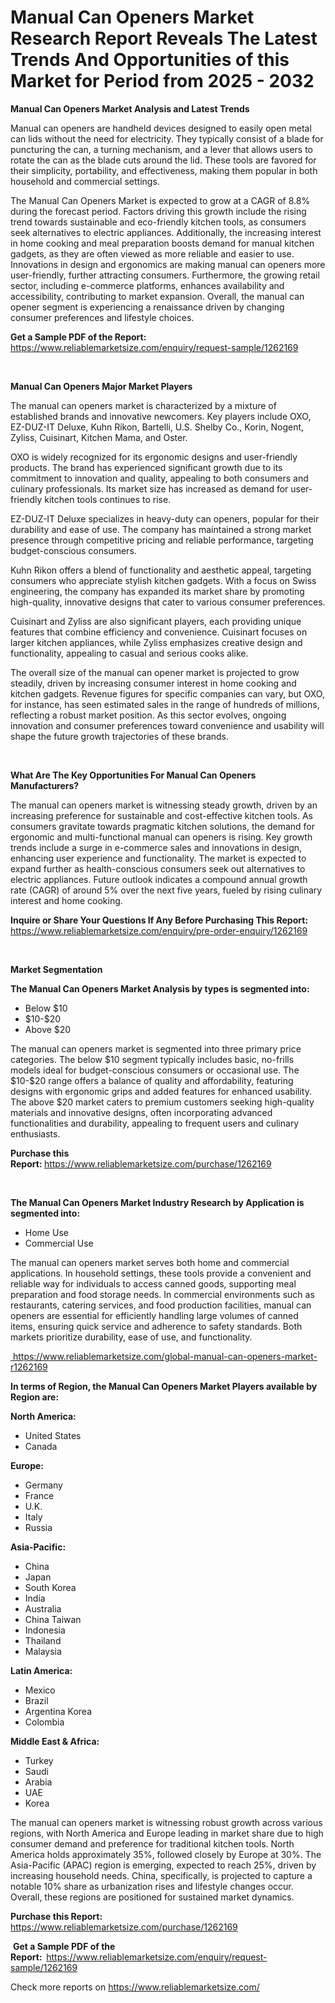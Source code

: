 <p><h1>Manual Can Openers Market Research Report Reveals The Latest Trends And Opportunities of this Market for Period from 2025 - 2032</h1></p><p><strong>Manual Can Openers Market Analysis and Latest Trends</strong></p>
<p><p>Manual can openers are handheld devices designed to easily open metal can lids without the need for electricity. They typically consist of a blade for puncturing the can, a turning mechanism, and a lever that allows users to rotate the can as the blade cuts around the lid. These tools are favored for their simplicity, portability, and effectiveness, making them popular in both household and commercial settings.</p><p>The Manual Can Openers Market is expected to grow at a CAGR of 8.8% during the forecast period. Factors driving this growth include the rising trend towards sustainable and eco-friendly kitchen tools, as consumers seek alternatives to electric appliances. Additionally, the increasing interest in home cooking and meal preparation boosts demand for manual kitchen gadgets, as they are often viewed as more reliable and easier to use. Innovations in design and ergonomics are making manual can openers more user-friendly, further attracting consumers. Furthermore, the growing retail sector, including e-commerce platforms, enhances availability and accessibility, contributing to market expansion. Overall, the manual can opener segment is experiencing a renaissance driven by changing consumer preferences and lifestyle choices.</p></p>
<p><strong>Get a Sample PDF of the Report:&nbsp;</strong> <a href="https://www.reliablemarketsize.com/enquiry/request-sample/1262169?utm_campaign=1879&utm_medium=2&utm_source=Github&utm_content=ia&utm_term=06022025&utm_id=manual-can-openers">https://www.reliablemarketsize.com/enquiry/request-sample/1262169</a></p>
<p>&nbsp;</p>
<p><strong>Manual Can Openers Major Market Players</strong></p>
<p><p>The manual can openers market is characterized by a mixture of established brands and innovative newcomers. Key players include OXO, EZ-DUZ-IT Deluxe, Kuhn Rikon, Bartelli, U.S. Shelby Co., Korin, Nogent, Zyliss, Cuisinart, Kitchen Mama, and Oster. </p><p>OXO is widely recognized for its ergonomic designs and user-friendly products. The brand has experienced significant growth due to its commitment to innovation and quality, appealing to both consumers and culinary professionals. Its market size has increased as demand for user-friendly kitchen tools continues to rise.</p><p>EZ-DUZ-IT Deluxe specializes in heavy-duty can openers, popular for their durability and ease of use. The company has maintained a strong market presence through competitive pricing and reliable performance, targeting budget-conscious consumers.</p><p>Kuhn Rikon offers a blend of functionality and aesthetic appeal, targeting consumers who appreciate stylish kitchen gadgets. With a focus on Swiss engineering, the company has expanded its market share by promoting high-quality, innovative designs that cater to various consumer preferences.</p><p>Cuisinart and Zyliss are also significant players, each providing unique features that combine efficiency and convenience. Cuisinart focuses on larger kitchen appliances, while Zyliss emphasizes creative design and functionality, appealing to casual and serious cooks alike.</p><p>The overall size of the manual can opener market is projected to grow steadily, driven by increasing consumer interest in home cooking and kitchen gadgets. Revenue figures for specific companies can vary, but OXO, for instance, has seen estimated sales in the range of hundreds of millions, reflecting a robust market position. As this sector evolves, ongoing innovation and consumer preferences toward convenience and usability will shape the future growth trajectories of these brands.</p></p>
<p>&nbsp;</p>
<p><strong>What Are The Key Opportunities For Manual Can Openers Manufacturers?</strong></p>
<p><p>The manual can openers market is witnessing steady growth, driven by an increasing preference for sustainable and cost-effective kitchen tools. As consumers gravitate towards pragmatic kitchen solutions, the demand for ergonomic and multi-functional manual can openers is rising. Key growth trends include a surge in e-commerce sales and innovations in design, enhancing user experience and functionality. The market is expected to expand further as health-conscious consumers seek out alternatives to electric appliances. Future outlook indicates a compound annual growth rate (CAGR) of around 5% over the next five years, fueled by rising culinary interest and home cooking.</p></p>
<p><strong>Inquire or Share Your Questions If Any Before Purchasing This Report:</strong> <a href="https://www.reliablemarketsize.com/enquiry/pre-order-enquiry/1262169?utm_campaign=1879&utm_medium=2&utm_source=Github&utm_content=ia&utm_term=06022025&utm_id=manual-can-openers">https://www.reliablemarketsize.com/enquiry/pre-order-enquiry/1262169</a></p>
<p>&nbsp;</p>
<p><strong>Market Segmentation</strong></p>
<p><strong>The Manual Can Openers Market Analysis by types is segmented into:</strong></p>
<p><ul><li>Below $10</li><li>$10-$20</li><li>Above $20</li></ul></p>
<p><p>The manual can openers market is segmented into three primary price categories. The below $10 segment typically includes basic, no-frills models ideal for budget-conscious consumers or occasional use. The $10-$20 range offers a balance of quality and affordability, featuring designs with ergonomic grips and added features for enhanced usability. The above $20 market caters to premium customers seeking high-quality materials and innovative designs, often incorporating advanced functionalities and durability, appealing to frequent users and culinary enthusiasts.</p></p>
<p><strong>Purchase this Report:&nbsp;</strong><a href="https://www.reliablemarketsize.com/purchase/1262169?utm_campaign=1879&utm_medium=2&utm_source=Github&utm_content=ia&utm_term=06022025&utm_id=manual-can-openers">https://www.reliablemarketsize.com/purchase/1262169</a></p>
<p>&nbsp;</p>
<p><strong>The Manual Can Openers Market Industry Research by Application is segmented into:</strong></p>
<p><ul><li>Home Use</li><li>Commercial Use</li></ul></p>
<p><p>The manual can openers market serves both home and commercial applications. In household settings, these tools provide a convenient and reliable way for individuals to access canned goods, supporting meal preparation and food storage needs. In commercial environments such as restaurants, catering services, and food production facilities, manual can openers are essential for efficiently handling large volumes of canned items, ensuring quick service and adherence to safety standards. Both markets prioritize durability, ease of use, and functionality.</p></p>
<p><a href="https://www.reliablemarketsize.com/global-manual-can-openers-market-r1262169?utm_campaign=1879&utm_medium=2&utm_source=Github&utm_content=ia&utm_term=06022025&utm_id=manual-can-openers">&nbsp;https://www.reliablemarketsize.com/global-manual-can-openers-market-r1262169</a></p>
<p><strong>In terms of Region, the Manual Can Openers Market Players available by Region are:</strong></p>
<p>
    <p> <strong> North America: </strong>
        <ul>
            <li>United States</li>
            <li>Canada</li>
        </ul>
        </p> 
    <p> <strong> Europe: </strong>
        <ul>
            <li>Germany</li>
            <li>France</li>
            <li>U.K.</li>
            <li>Italy</li>
            <li>Russia</li>
        </ul>
        </p> 
    <p> <strong> Asia-Pacific: </strong>
        <ul>
            <li>China</li>
            <li>Japan</li>
            <li>South Korea</li>
            <li>India</li>
            <li>Australia</li>
            <li>China Taiwan</li>
            <li>Indonesia</li>
            <li>Thailand</li>
            <li>Malaysia</li>
        </ul>
        </p> 
    <p> <strong> Latin America: </strong>
        <ul>
            <li>Mexico</li>
            <li>Brazil</li>
            <li>Argentina Korea</li>
            <li>Colombia</li>
        </ul>
        </p> 
    <p> <strong> Middle East & Africa: </strong>
        <ul>
            <li>Turkey</li>
            <li>Saudi</li>
            <li>Arabia</li>
            <li>UAE</li>
            <li>Korea</li>
        </ul>
    </p>
    </p>
<p><p>The manual can openers market is witnessing robust growth across various regions, with North America and Europe leading in market share due to high consumer demand and preference for traditional kitchen tools. North America holds approximately 35%, followed closely by Europe at 30%. The Asia-Pacific (APAC) region is emerging, expected to reach 25%, driven by increasing household needs. China, specifically, is projected to capture a notable 10% share as urbanization rises and lifestyle changes occur. Overall, these regions are positioned for sustained market dynamics.</p></p>
<p><strong>Purchase this Report: </strong><a href="https://www.reliablemarketsize.com/purchase/1262169?utm_campaign=1879&utm_medium=2&utm_source=Github&utm_content=ia&utm_term=06022025&utm_id=manual-can-openers">https://www.reliablemarketsize.com/purchase/1262169</a></p>
<p>&nbsp;<strong>Get a Sample PDF of the Report:&nbsp;&nbsp;</strong><a href="https://www.reliablemarketsize.com/enquiry/request-sample/1262169?utm_campaign=1879&utm_medium=2&utm_source=Github&utm_content=ia&utm_term=06022025&utm_id=manual-can-openers">https://www.reliablemarketsize.com/enquiry/request-sample/1262169</a></p>
<p><strong></strong></p>
<p>Check more reports on <a href="https://www.reliablemarketsize.com/?utm_campaign=1879&utm_medium=2&utm_source=Github&utm_content=ia&utm_term=06022025&utm_id=manual-can-openers">https://www.reliablemarketsize.com/</a></p>
